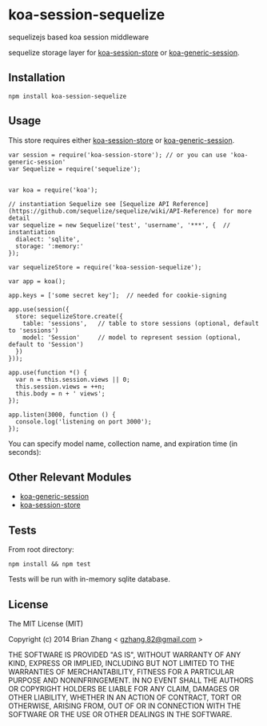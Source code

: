 # koa-session-sequelize

sequelizejs based koa session middleware

sequelize storage layer for [koa-session-store](https://github.com/hiddentao/koa-session-store) or [koa-generic-session](https://github.com/koajs/generic-session).  


## Installation

```
npm install koa-session-sequelize
```

## Usage

This store requires either [koa-session-store](https://github.com/hiddentao/koa-session-store) or [koa-generic-session](https://github.com/koajs/generic-session).

```
var session = require('koa-session-store'); // or you can use 'koa-generic-session'
var Sequelize = require('sequelize');


var koa = require('koa');

// instantiation Sequelize see [Sequelize API Reference](https://github.com/sequelize/sequelize/wiki/API-Reference) for more detail
var sequelize = new Sequelize('test', 'username', '***', {  // instantiation
  dialect: 'sqlite',
  storage: ':memory:'
});

var sequelizeStore = require('koa-session-sequelize');

var app = koa();

app.keys = ['some secret key'];  // needed for cookie-signing

app.use(session({
  store: sequelizeStore.create({
    table: 'sessions',   // table to store sessions (optional, default to 'sessions')
    model: 'Session'     // model to represent session (optional, default to 'Session')
  })
}));

app.use(function *() {
  var n = this.session.views || 0;
  this.session.views = ++n;
  this.body = n + ' views';
});

app.listen(3000, function () {
  console.log('listening on port 3000');
});
```

You can specify model name, collection name, and expiration time (in seconds):


## Other Relevant Modules

* [koa-generic-session](https://github.com/koajs/generic-session)
* [koa-session-store](https://github.com/hiddentao/koa-session-store)  

## Tests

From root directory:

```
npm install && npm test
```

Tests will be run with in-memory sqlite database.

## License

The MIT License (MIT)

Copyright (c) 2014 Brian Zhang < [gzhang.82@gmail.com](mailto:gzhang.82@gmail.com) >

THE SOFTWARE IS PROVIDED "AS IS", WITHOUT WARRANTY OF ANY KIND, EXPRESS OR
IMPLIED, INCLUDING BUT NOT LIMITED TO THE WARRANTIES OF MERCHANTABILITY,
FITNESS FOR A PARTICULAR PURPOSE AND NONINFRINGEMENT. IN NO EVENT SHALL THE
AUTHORS OR COPYRIGHT HOLDERS BE LIABLE FOR ANY CLAIM, DAMAGES OR OTHER
LIABILITY, WHETHER IN AN ACTION OF CONTRACT, TORT OR OTHERWISE, ARISING FROM,
OUT OF OR IN CONNECTION WITH THE SOFTWARE OR THE USE OR OTHER DEALINGS IN
THE SOFTWARE.
